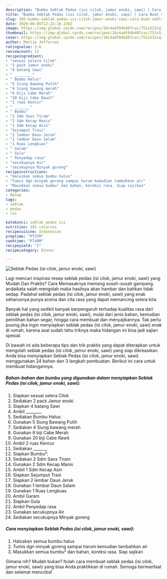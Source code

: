 ```yaml
---
description: "Bumbu Seblak Pedas (isi cilok, jamur enoki, sawi) | Cara Buat Seblak Pedas (isi cilok, jamur enoki, sawi) Yang Enak Dan Lezat"
title: "Bumbu Seblak Pedas (isi cilok, jamur enoki, sawi) | Cara Buat Seblak Pedas (isi cilok, jamur enoki, sawi) Yang Enak Dan Lezat"
slug: 105-bumbu-seblak-pedas-isi-cilok-jamur-enoki-sawi-cara-buat-seblak-pedas-isi-cilok-jamur-enoki-sawi-yang-enak-dan-lezat
date: 2020-06-05T12:22:19.236Z
image: https://img-global.cpcdn.com/recipes/10c4adf04b407cac/751x532cq70/seblak-pedas-isi-cilok-jamur-enoki-sawi-foto-resep-utama.jpg
thumbnail: https://img-global.cpcdn.com/recipes/10c4adf04b407cac/751x532cq70/seblak-pedas-isi-cilok-jamur-enoki-sawi-foto-resep-utama.jpg
cover: https://img-global.cpcdn.com/recipes/10c4adf04b407cac/751x532cq70/seblak-pedas-isi-cilok-jamur-enoki-sawi-foto-resep-utama.jpg
author: Mattie Jefferson
ratingvalue: 3.6
reviewcount: 13
recipeingredient:
- "sesuai selera Cilok"
- "2 pack Jamur enoki"
- "4 batang Sawi"
- " ________"
- " Bumbu Halus"
- "5 Siung Bawang Putih"
- "4 Siung bawang merah"
- "6 biji Cabe Merah"
- "20 biji Cabe Rawit"
- "2 ruas Kencur"
- " _______"
- " Bumbu"
- "2 Sdm Saos Tiram"
- "2 Sdm Kecap Manis"
- "1 Sdm Kecap Asin"
- "Sejumput Trasi"
- "2 lembar Daun Jeruk"
- "1 lembar Daun Salam"
- "1 Ruas Lengkuas"
- " Garam"
- " Gula"
- " Penyedap rasa"
- "secukupnya Air"
- "secukupnya Minyak goreng"
recipeinstructions:
- "Haluskan semua bumbu halus"
- "Tumis dgn minyak goreng sampai harum kemudian tambahkan air"
- "Masukkan semua bumbu² dan bahan, koreksi rasa. Siap sajikan"
categories:
- Resep
tags:
- seblak
- pedas
- isi

katakunci: seblak pedas isi 
nutrition: 181 calories
recipecuisine: Indonesian
preptime: "PT37M"
cooktime: "PT40M"
recipeyield: "2"
recipecategory: Dinner

---
```



![Seblak Pedas (isi cilok, jamur enoki, sawi)](https://img-global.cpcdn.com/recipes/10c4adf04b407cac/751x532cq70/seblak-pedas-isi-cilok-jamur-enoki-sawi-foto-resep-utama.jpg)

Lagi mencari inspirasi resep seblak pedas (isi cilok, jamur enoki, sawi) yang Mudah Dan Praktis? Cara Memasaknya memang susah-susah gampang. andaikata salah mengolah maka hasilnya akan hambar dan bahkan tidak sedap. Padahal seblak pedas (isi cilok, jamur enoki, sawi) yang enak seharusnya punya aroma dan cita rasa yang dapat memancing selera kita.

Banyak hal yang sedikit banyak berpengaruh terhadap kualitas rasa dari seblak pedas (isi cilok, jamur enoki, sawi), mulai dari jenis bahan, kemudian pemilihan bahan segar, hingga cara membuat dan menyajikannya. Tak perlu pusing jika ingin menyiapkan seblak pedas (isi cilok, jamur enoki, sawi) enak di rumah, karena asal sudah tahu triknya maka hidangan ini bisa jadi sajian spesial.




Di bawah ini ada beberapa tips dan trik praktis yang dapat diterapkan untuk mengolah seblak pedas (isi cilok, jamur enoki, sawi) yang siap dikreasikan. Anda bisa menyiapkan Seblak Pedas (isi cilok, jamur enoki, sawi) menggunakan 24 bahan dan 3 langkah pembuatan. Berikut ini cara untuk membuat hidangannya.

<!--inarticleads1-->

##### Bahan-bahan dan bumbu yang digunakan dalam menyiapkan Seblak Pedas (isi cilok, jamur enoki, sawi):

1. Siapkan sesuai selera Cilok
1. Sediakan 2 pack Jamur enoki
1. Siapkan 4 batang Sawi
1. Ambil  ________
1. Sediakan  Bumbu Halus:
1. Gunakan 5 Siung Bawang Putih
1. Sediakan 4 Siung bawang merah
1. Gunakan 6 biji Cabe Merah
1. Gunakan 20 biji Cabe Rawit
1. Ambil 2 ruas Kencur
1. Sediakan  _______
1. Siapkan  Bumbu²:
1. Sediakan 2 Sdm Saos Tiram
1. Gunakan 2 Sdm Kecap Manis
1. Ambil 1 Sdm Kecap Asin
1. Siapkan Sejumput Trasi
1. Siapkan 2 lembar Daun Jeruk
1. Gunakan 1 lembar Daun Salam
1. Gunakan 1 Ruas Lengkuas
1. Ambil  Garam
1. Siapkan  Gula
1. Ambil  Penyedap rasa
1. Gunakan secukupnya Air
1. Sediakan secukupnya Minyak goreng




<!--inarticleads2-->

##### Cara menyiapkan Seblak Pedas (isi cilok, jamur enoki, sawi):

1. Haluskan semua bumbu halus
1. Tumis dgn minyak goreng sampai harum kemudian tambahkan air
1. Masukkan semua bumbu² dan bahan, koreksi rasa. Siap sajikan




Gimana nih? Mudah bukan? Itulah cara membuat seblak pedas (isi cilok, jamur enoki, sawi) yang bisa Anda praktikkan di rumah. Semoga bermanfaat dan selamat mencoba!
